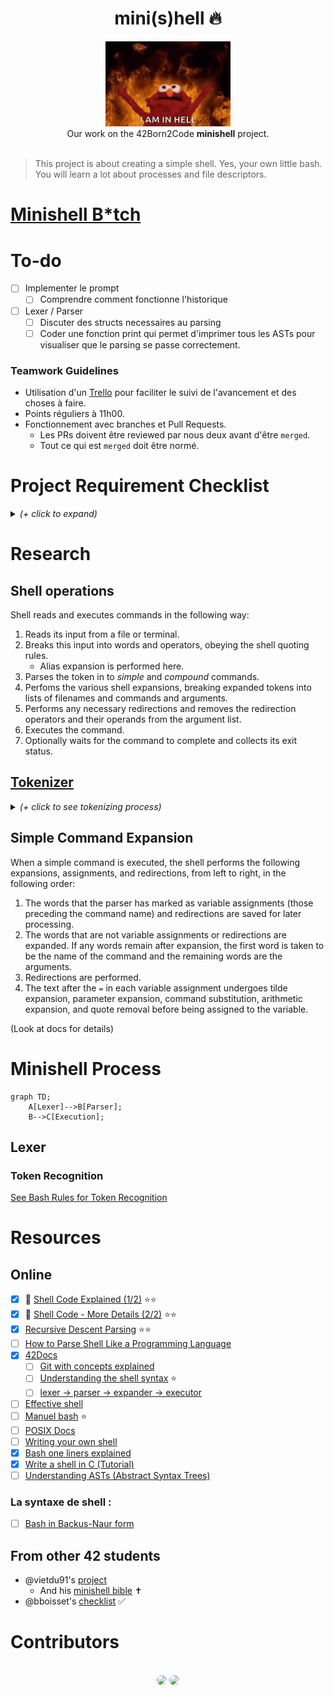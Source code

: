 <h1 align="center">mini(s)hell 🔥</h1>
<p align="center">
<img src="img/hell.gif" width="200px" alt="elmo hell gif"><br />
Our work on the 42Born2Code <b>minishell</b> project.<br /><br />
</p>

> This project is about creating a simple shell.
Yes, your own little bash.
You will learn a lot about processes and file descriptors.

# [Minishell B*tch](https://www.notion.so/Task-List-Matthieu-Victor-09bcc22ebede42a09f040a39379b5baf)

# To-do

- [ ] Implementer le prompt
	- [ ] Comprendre comment fonctionne l'historique
- [ ] Lexer / Parser
	- [ ] Discuter des structs necessaires au parsing
	- [ ] Coder une fonction print qui permet d'imprimer tous les ASTs pour visualiser que le parsing se passe correctement.

### Teamwork Guidelines

- Utilisation d'un [Trello](https://trello.com/b/2fylEX2B/mod%C3%A8le-kanban) pour faciliter le suivi de l'avancement et des choses à faire.
- Points réguliers à 11h00.
- Fonctionnement avec branches et Pull Requests.
	- Les PRs doivent être reviewed par nous deux avant d'être `merged`.
	- Tout ce qui est `merged` doit être normé.

# Project Requirement Checklist

<details><summary><i>(+ click to expand)</i></summary>

| Program name       | minishell                                                                                                                                                                                                                                                                                                                                                                                                                                                                    |
|--------------------|------------------------------------------------------------------------------------------------------------------------------------------------------------------------------------------------------------------------------------------------------------------------------------------------------------------------------------------------------------------------------------------------------------------------------------------------------------------------------|
| Turn in files      | Makefile, *.h, *.c                                                                                                                                                                                                                                                                                                                                                                                                                                                           |
| Makefile           | NAME, all, clean, fclean, re                                                                                                                                                                                                                                                                                                                                                                                                                                                 |
| External functions | readline, rl_clear_history, rl_on_new_line, rl_replace_line, rl_dedisplay, add_history, printf, malloc, free, write, access, open, read, close, fork, wait, waitpid, wait3, wait4, signal, sigaction, sigemptyset, sigaddset, kill, exit, getcwd, chdir, stat, lstat, fstat, unlink, execve, dup, dup2, pipe, opendir, readdir, closedir, strerror, perror, isatty, ttyname, ttyslot, ioctl, getenv, tcsetattr, tcgetattr, tgetent, tgetflag, tgetnum, tgetstr, tgoto, tputs |
| Libft authorized   | Yes                                                                                                                                                                                                                                                                                                                                                                                                                                                                          |
| Description        | Write a shell                                                                                                                                                                                                                                                                                                                                                                                                                                                                |

**The shell should:**
- [ ] Display a **prompt** when waiting for a new command
- [ ] Have a working history
- [ ] Search and launch the right executable (based on the `PATH` variable or using a relative or an absolute path).
- [ ] Not use more than **one global variable**. Think about it. You will have to explain its purpose.
- [ ] Not interpret unclosed quotes or special characters which are not requires by the subject such as `\` or `;`.
- [ ] Handle ' (single quote) which should prevent the shell from interpreting the meta-characters in the quotes sequence.
- [ ] Handle `"` (double quote) which should prevent the shell from interpreting the meta-characters in the quotes sequence except for $ (dollar sign).
- [ ] Implement **redirections**
  - [ ] `<` should redirect input.
  - [ ] `>` should redirect output.
  - [ ] `<<` should be given a delimiter, then read the input until a line containing the delimiter is seen. However, it doesn't have to update the history.
  - [ ] `>>` should redirect output in append mode.
- [ ] Implement **pipes** (`|` character). The output of each command in the pipeline is connected to the input of the next command via a pipe.
- [ ] Handle **environment variables** (`$` followed by a sequence of characters) which should expand to their values.
- [ ] Handle `$?` which should expand to the exit status of the most recently executed foreground pipeline.
- [ ] Handle `ctrl-C`, `ctrl-D` and `ctrl-\` which should behave like in bash.
- [ ] In interactive mode
  - [ ] `ctrl-C` displays a new prompt on a new line.
  - [ ] `ctrl-D` exits the shell.
  - [ ] `ctrl-\` does nothing.
- [ ] Your shell must implement the following **builtins**:
  - [ ] `echo` with option `-n`
  - [ ] `cd` with only a relative or absolute path
  - [ ] `pwd` with no options
  - [ ] `export` with no options
  - [ ] `unset` with no options
  - [ ] `env` with no options or arguments
  - [ ] `exit` with no options

> The `readline()` function can cause memory leaks. You don't have to fix them. But that **does not mean your own code can have memory leaks**.

> You should limit yourself to the subject description. Anything that is not asked is not required. If you have any doubt about a requirement, take bash as a reference.

</details>

# Research

## Shell operations

Shell reads and executes commands in the following way:
1. Reads its input from a file or terminal.
2. Breaks this input into words and operators, obeying the shell quoting rules.
   - Alias expansion is performed here.
3. Parses the token in to _simple_ and _compound_ commands.
4. Perfoms the various shell expansions, breaking expanded tokens into lists of filenames and commands and arguments.
5. Performs any necessary redirections and removes the redirection operators and their operands from the argument list.
6. Executes the command.
7. Optionally waits for the command to complete and collects its exit status.

## [Tokenizer](https://pubs.opengroup.org/onlinepubs/9699919799/utilities/V3_chap02.html#tag_18_03)

<details><summary><i>(+ click to see tokenizing process)</i></summary>

> The shell shall read its input in terms of lines. (For details about how the shell reads its input, see the description of sh.) The input lines can be of unlimited length.  
> 
> These lines shall be parsed using two major modes: ordinary token recognition and processing of here-documents.  
> 
> When an io_here token has been recognized by the grammar (see Shell Grammar), one or more of the subsequent lines immediately following the next NEWLINE token form the body of one or more here-documents and shall be parsed according to the rules of Here-Document.  
> 
> When it is not processing an io_here, the shell shall break its input into tokens by applying the first applicable rule below to the next character in its input.
> 
> The token shall be from the current position in the input until a token is delimited according to one of the rules below; the characters forming the token are exactly those in the input, including any quoting characters.
> 
> If it is indicated that a token is delimited, and no characters have been included in a token, processing shall continue until an actual token is delimited.

### Tokenizer process:

- [x] (1) If the end of input is recognized, the current token (if any) shall be delimited.
- [x] (2) If the previous character was used as part of an operator and the current character is not quoted and can be used with the previous characters to form an operator, it shall be used as part of that (operator) token.
  - [Shell operators](https://pubs.opengroup.org/onlinepubs/9699919799/basedefs/V1_chap03.html#tag_03_260) are:
    - Control Operators: `&` `&&` `(` `)` `;` `;;` `newline` `|` `||` _(The end-of-input indicator used internally by the shell is also considered a control operator.)_
    - Redirection Operators: `<` `>` `>|` `<<` `>>` `<&` `>&` `<<-` `<>`
  - **According to the `minishell` subject, we have to handle the following operators**: `<` `>` `<<` `>>` and `|`
- [x] (3) If the previous character was used as part of an operator and the current character cannot be used with the previous characters to form an operator, the operator containing the previous character shall be delimited.
- [ ] (4) If the current character is `<backslash>`, single-quote, or double-quote and it is not quoted, it shall affect quoting for subsequent characters up to the end of the quoted text. 
  - The rules for quoting are as described in Quoting.
  - During token recognition no substitutions shall be actually performed, and the result token shall contain exactly the characters that appear in the input (except for <newline> joining), unmodified, including any embedded or enclosing quotes or substitution operators, between the <quotation-mark> and the end of the quoted text. The token shall not be delimited by the end of the quoted field.
  - The various quoting mechanisms are the escape character ` \ `, single-quotes `'`, and double-quotes `"`.
  - [More about UNIX Shell Quoting](https://rg1-teaching.mpi-inf.mpg.de/unixffb-ss98/quoting-guide.html)
- [ ] (5) If the current character is an unquoted `$` or ``` (accent grave), the shell shall identify the start of any candidates for parameter expansion (Parameter Expansion), command substitution (Command Substitution), or arithmetic expansion (Arithmetic Expansion) from their introductory unquoted character sequences: '$' or "${", "$(" or '`', and "$((", respectively. The shell shall read sufficient input to determine the end of the unit to be expanded (as explained in the cited sections). While processing the characters, if instances of expansions or quoting are found nested within the substitution, the shell shall recursively process them in the manner specified for the construct that is found. The characters found from the beginning of the substitution to its end, allowing for any recursion necessary to recognize embedded constructs, shall be included unmodified in the result token, including any embedded or enclosing substitution operators or quotes. The token shall not be delimited by the end of the substitution.
  - I don't think we need to handle the accent grave, subject says:
  - > Handle environment variables ($ followed by a sequence of characters) which should expand to their values.
- [ ] (6) If the current character is not quoted and can be used as the first character of a new operator, the current token (if any) shall be delimited. The current character shall be used as the beginning of the next (operator) token.
- [x] (7) If the current character is an unquoted `<blank>`, any token containing the previous character is delimited and the current character shall be discarded.
- [x] (8) If the previous character was part of a word, the current character shall be appended to that word.
- [x] (9) ~~If the current character is a '#', it and all subsequent characters up to, but excluding, the next <newline> shall be discarded as a comment. The <newline> that ends the line is not considered part of the comment.~~
- [ ] (10) The current character is used as the start of a new word.

Once a token is delimited, it is categorized as required by the grammar in Shell Grammar.

</details>

## Simple Command Expansion

When a simple command is executed, the shell performs the following expansions, assignments, and redirections, from left to right, in the following order:
1. The words that the parser has marked as variable assignments (those preceding the command name) and redirections are saved for later processing.
2. The words that are not variable assignments or redirections are expanded. If any words remain after expansion, the first word is taken to be the name of the command and the remaining words are the arguments.
3. Redirections are performed.
4. The text after the `=` in each variable assignment undergoes tilde expansion, parameter expansion, command substitution, arithmetic expansion, and quote removal before being assigned to the variable.  

(Look at docs for details)

# Minishell Process

```mermaid
graph TD;
    A[Lexer]-->B[Parser];
    B-->C[Execution];
```

## Lexer
### Token Recognition

[See Bash Rules for Token Recognition](https://pubs.opengroup.org/onlinepubs/9699919799/utilities/V3_chap02.html#tag_18_03)


# Resources

## Online

- [x] 🎥 [Shell Code Explained (1/2)](https://www.youtube.com/watch?v=ubt-UjcQUYg&t=337s) ⭐⭐
- [x] 🎥 [Shell Code - More Details (2/2)](https://www.youtube.com/watch?v=ZjzMdsTWF0U&t=1614s) ⭐⭐
- [x] [Recursive Descent Parsing](https://www.youtube.com/watch?v=SToUyjAsaFk) ⭐⭐
- [ ] [How to Parse Shell Like a Programming Language](https://www.oilshell.org/blog/2019/02/07.html)
- [x] [42Docs](https://harm-smits.github.io/42docs/projects/minishell)
    - [ ] [Git with concepts explained](https://github.com/Swoorup/mysh)
    - [ ] [Understanding the shell syntax](https://pubs.opengroup.org/onlinepubs/009695399/utilities/xcu_chap02.html) ⭐
    - [ ] [lexer -> parser -> expander -> executor](https://www.cs.purdue.edu/homes/grr/SystemsProgrammingBook/Book/Chapter5-WritingYourOwnShell.pdf)
- [ ] [Effective shell](https://effective-shell.com/)
- [ ] [Manuel bash](https://www.gnu.org/software/bash/manual/bash.html) ⭐
- [ ] [POSIX Docs](https://pubs.opengroup.org/onlinepubs/9699919799/)
- [ ] [Writing your own shell](https://www.cs.purdue.edu/homes/grr/SystemsProgrammingBook/Book/Chapter5-WritingYourOwnShell.pdf)
- [x] [Bash one liners explained](https://catonmat.net/bash-one-liners-explained-part-three)
- [x] [Write a shell in C (Tutorial)](https://brennan.io/2015/01/16/write-a-shell-in-c/)
- [ ] [Understanding ASTs (Abstract Syntax Trees)](https://ruslanspivak.com/lsbasi-part7/)
### La syntaxe de shell :
- [ ] [Bash in Backus-Naur form](https://cmdse.github.io/pages/appendix/bash-grammar.html)

## From other 42 students

- @vietdu91's [project](https://github.com/vietdu91/42_minishell)  
    - And his [minishell bible](https://docs.google.com/spreadsheets/d/1uJHQu0VPsjjBkR4hxOeCMEt3AOM1Hp_SmUzPFhAH-nA/edit#gid=0) ✝
- @bboisset's [checklist](https://docs.google.com/spreadsheets/d/1ssdLRjY8lJu4GK5IuoA3nf5Plkt7Kx-dNfc5KxvIcXg/edit?usp=sharing) ✅

# Contributors

<p align="center"><br />
<a href="http://github.com/n1kito" alt="n1kito github profile"><img src="https://github.com/n1kito.png?size=60" style="border-radius:50%"/></a>
<a href="http://github.com/vrigaudy" alt="vrigaudy github profile"><img width=60px src="https://media-exp1.licdn.com/dms/image/C4D03AQF3MD862fGCDg/profile-displayphoto-shrink_200_200/0/1597936821648?e=1660176000&v=beta&t=vD5wz5JMTEK5t-LHa2Yfm_T7M41UNDn8F8xKQ8SNRRw" style="border-radius:50%"/></a>

</p>
